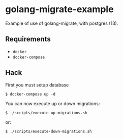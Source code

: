 # golang-migrate-example

Example of use of golang-migrate, with postgres (13).

## Requirements

- `docker`
- `docker-compose`

## Hack

First you must setup database

```
$ docker-compose up -d
```

You can now execute up or down migrations:

```
$ ./scripts/execute-up-migrations.sh
```

or:

```
$ ./scripts/execute-down-migrations.sh
```
